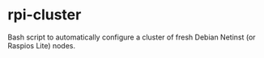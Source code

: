 # rpi-cluster
Bash script to automatically configure a cluster of fresh Debian Netinst (or Raspios Lite) nodes.
